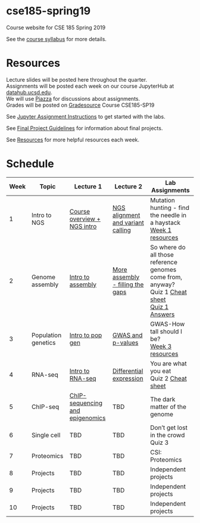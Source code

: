 # cse185-spring19
Course website for CSE 185 Spring 2019

See the [course syllabus](https://github.com/gymreklab/cse185-spring19/blob/master/cse185-spring19-syllabus.md) for more details.<br>

# Resources
Lecture slides will be posted here throughout the quarter. 
<br>
Assignments will be posted each week on our course JupyterHub at [datahub.ucsd.edu](datahub.ucsd.edu).
<br>
We will use [Piazza](https://piazza.com/ucsd/spring2019/cse185/home) for discussions about assignments.
<br>
Grades will be posted on [Gradesource](gradesource.com) Course CSE185-SP19

See [Jupyter Assignment Instructions](https://github.com/gymreklab/cse185-spring19/blob/master/jupyter_assignment_instructions.md) to get started with the labs.

See [Final Project Guidelines](https://github.com/gymreklab/cse185-spring19/blob/master/project_guidelines.md) for information about final projects.

See [Resources](https://github.com/gymreklab/cse185-spring19/blob/master/resources.md) for more helpful resources each week.

# Schedule

| Week | Topic | Lecture 1 | Lecture 2 | Lab Assignments |
|------|-------|-----------|-------|-----------|
| 1 | Intro to NGS | [Course overview + NGS intro](https://drive.google.com/file/d/1Mk2OiyY9vzMZ1Gp9T7Sdxkdk1Y7Qaiox/view?usp=sharing) | [NGS alignment and variant calling](https://drive.google.com/file/d/1sV3uGf2jUvxx_e2oraFAtz5vXqoGoX72/view?usp=sharing) | Mutation hunting - find the needle in a haystack <br> [Week 1 resources](https://github.com/gymreklab/cse185-spring19/blob/master/resources.md#week1)| 
|  2 | Genome assembly | [Intro to assembly](https://drive.google.com/file/d/103fbZXzDejznAwmfVV4rPfCWNN19jEGK/view?usp=sharing) | [More assembly - filling the gaps](https://drive.google.com/file/d/13XODh7BkAI-o96FzqkRbakd5Y4wdn_Hb/view?usp=sharing) | So where do all those reference genomes come from, anyway? <br>Quiz 1 [Cheat sheet](https://github.com/gymreklab/cse185-spring19/blob/master/CSE185%20Quiz%201%20Cheat%20Sheet.pdf) <br>[Quiz 1 Answers](https://drive.google.com/file/d/1I9zGxeYU2mTqzCQNGTpxEo_rn7BiqWOZ/view?usp=sharing) |
|  3 | Population genetics | [Intro to pop gen](https://drive.google.com/open?id=1lXQQR7B9wlKjP0FZl-1xIxx8SQun_62s) | [GWAS and p-values](https://drive.google.com/file/d/19W5W4i7HIHppc8nyZ7OO0ZkvlwT6nDqt/view?usp=sharing) | GWAS-How tall should I be?<br>[Week 3 resources](https://github.com/gymreklab/cse185-spring19/blob/master/resources.md#week3) |
|  4 | RNA-seq | [Intro to RNA-seq](https://drive.google.com/open?id=1z8N0UUHR-95eqHY4DnNBZSKG9c8WFy4_) | [Differential expression](https://drive.google.com/file/d/1mat_8qSukW8rTGFngLiEqU1kn6SUtmuL/view?usp=sharing) |  You are what you eat <br>Quiz 2 [Cheat sheet](https://github.com/gymreklab/cse185-spring19/blob/master/CSE185%20Quiz%202%20Cheat%20Sheet.pdf) |
|  5 | ChIP-seq | [ChIP-sequencing and epigenomics](https://drive.google.com/file/d/1BknWkxE2rhzDZUexGHkDARE-rGqKpsLs/view?usp=sharing) | TBD |  The dark matter of the genome |
|  6 | Single cell | TBD | TBD |  Don’t get lost in the crowd <br>Quiz 3 |
|  7 | Proteomics | TBD | TBD |  CSI: Proteomics |
|  8 | Projects | TBD | TBD | Independent projects |
|  9 | Projects | TBD |  TBD | Independent projects |
|  10 | Projects | TBD | TBD | Independent projects |

